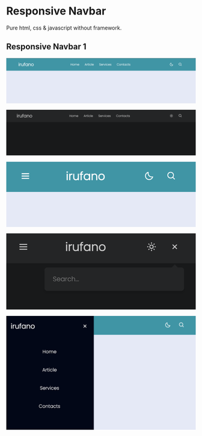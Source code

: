 # Responsive Navbar
Pure html, css & javascript without framework.


## Responsive Navbar 1

![](https://github.com/irufano/responsive-navbar/blob/master/responsive-navbar-1/ss/Screen%20Shot%202022-02-08%20at%2016.27.15.png)


![](https://github.com/irufano/responsive-navbar/blob/master/responsive-navbar-1/ss/Screen%20Shot%202022-02-08%20at%2016.27.56.png)


![](https://github.com/irufano/responsive-navbar/blob/master/responsive-navbar-1/ss/Screen%20Shot%202022-02-08%20at%2016.28.19.png)


![](https://github.com/irufano/responsive-navbar/blob/master/responsive-navbar-1/ss/Screen%20Shot%202022-02-08%20at%2016.28.58.png)


![](https://github.com/irufano/responsive-navbar/blob/master/responsive-navbar-1/ss/Screen%20Shot%202022-02-08%20at%2016.29.27.png)